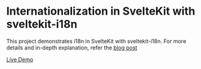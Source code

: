 # Internationalization in SvelteKit with sveltekit-i18n

This project demonstrates i18n in SvelteKit with sveltekit-i18n. For more details and in-depth explanation, refer the [blog post](https://blog.aakashgoplani.in/internationalization-in-sveltekit-with-sveltekit-i18n)

[Live Demo](https://sveltekit-with-sveltekiti18n.vercel.app/)
